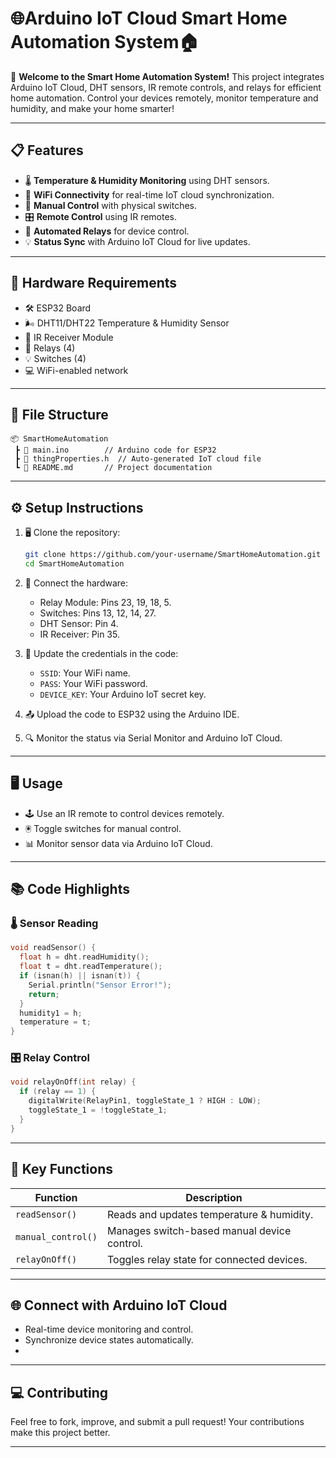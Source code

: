 

# 🌐Arduino IoT Cloud Smart Home Automation System🏠

🚀 **Welcome to the Smart Home Automation System!** This project integrates Arduino IoT Cloud, DHT sensors, IR remote controls, and relays for efficient home automation. Control your devices remotely, monitor temperature and humidity, and make your home smarter!  

---

## 📋 **Features**  
- 🌡️ **Temperature & Humidity Monitoring** using DHT sensors.  
- 📡 **WiFi Connectivity** for real-time IoT cloud synchronization.  
- 📱 **Manual Control** with physical switches.  
- 🎛️ **Remote Control** using IR remotes.  
- 🔄 **Automated Relays** for device control.  
- 💡 **Status Sync** with Arduino IoT Cloud for live updates.  

---

## 🔧 **Hardware Requirements**  
- 🛠️ ESP32 Board  
- 🌬️ DHT11/DHT22 Temperature & Humidity Sensor  
- 📡 IR Receiver Module  
- 🔌 Relays (4)  
- 💡 Switches (4)  
- 💻 WiFi-enabled network  

---

## 📂 **File Structure**  
```plaintext
📦 SmartHomeAutomation  
 ┣ 📜 main.ino        // Arduino code for ESP32  
 ┣ 📜 thingProperties.h  // Auto-generated IoT cloud file  
 ┗ 📄 README.md       // Project documentation  
```

---

## ⚙️ **Setup Instructions**  
1. 🖥️ Clone the repository:  
   ```bash
   git clone https://github.com/your-username/SmartHomeAutomation.git
   cd SmartHomeAutomation
   ```
2. 🔌 Connect the hardware:  
   - Relay Module: Pins 23, 19, 18, 5.  
   - Switches: Pins 13, 12, 14, 27.  
   - DHT Sensor: Pin 4.  
   - IR Receiver: Pin 35.  

3. 📶 Update the credentials in the code:  
   - `SSID`: Your WiFi name.  
   - `PASS`: Your WiFi password.  
   - `DEVICE_KEY`: Your Arduino IoT secret key.  

4. 📤 Upload the code to ESP32 using the Arduino IDE.  

5. 🔍 Monitor the status via Serial Monitor and Arduino IoT Cloud.

---

## 🖥️ **Usage**  
- 🕹️ Use an IR remote to control devices remotely.  
- 🖲️ Toggle switches for manual control.  
- 📊 Monitor sensor data via Arduino IoT Cloud.  

---

## 📚 **Code Highlights**  

### 🌡️ **Sensor Reading**  
```cpp
void readSensor() {
  float h = dht.readHumidity();
  float t = dht.readTemperature();
  if (isnan(h) || isnan(t)) {
    Serial.println("Sensor Error!");
    return;
  }
  humidity1 = h;
  temperature = t;
}
```

### 🎛️ **Relay Control**  
```cpp
void relayOnOff(int relay) {
  if (relay == 1) {
    digitalWrite(RelayPin1, toggleState_1 ? HIGH : LOW);
    toggleState_1 = !toggleState_1;
  }
}
```

---

## 🌟 **Key Functions**  
| Function             | Description                                |  
|----------------------|--------------------------------------------|  
| `readSensor()`       | Reads and updates temperature & humidity. |  
| `manual_control()`   | Manages switch-based manual device control.|  
| `relayOnOff()`       | Toggles relay state for connected devices. |  

---

## 🌐 **Connect with Arduino IoT Cloud**  
- Real-time device monitoring and control.  
- Synchronize device states automatically.
- 
---

## 💻 **Contributing**  
Feel free to fork, improve, and submit a pull request! Your contributions make this project better.  

---



